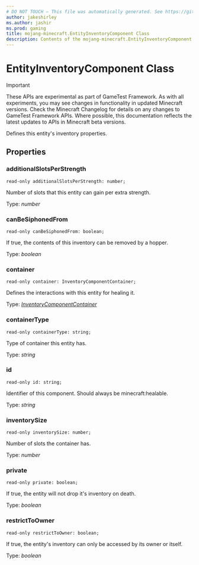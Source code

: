 ```yaml
---
# DO NOT TOUCH — This file was automatically generated. See https://github.com/Mojang/MinecraftScriptingApiDocsGenerator to modify descriptions, examples, etc.
author: jakeshirley
ms.author: jashir
ms.prod: gaming
title: mojang-minecraft.EntityInventoryComponent Class
description: Contents of the mojang-minecraft.EntityInventoryComponent class.
---
```

# EntityInventoryComponent Class
>[!IMPORTANT]
>These APIs are experimental as part of GameTest Framework. As with all experiments, you may see changes in functionality in updated Minecraft versions. Check the Minecraft Changelog for details on any changes to GameTest Framework APIs. Where possible, this documentation reflects the latest updates to APIs in Minecraft beta versions.


Defines this entity's inventory properties.

## Properties
### **additionalSlotsPerStrength**
`read-only additionalSlotsPerStrength: number;`

Number of slots that this entity can gain per extra strength.

Type: *number*


### **canBeSiphonedFrom**
`read-only canBeSiphonedFrom: boolean;`

If true, the contents of this inventory can be removed by a hopper.

Type: *boolean*


### **container**
`read-only container: InventoryComponentContainer;`

Defines the interactions with this entity for healing it.

Type: [*InventoryComponentContainer*](InventoryComponentContainer.md)


### **containerType**
`read-only containerType: string;`

Type of container this entity has.

Type: *string*


### **id**
`read-only id: string;`

Identifier of this component. Should always be minecraft:healable.

Type: *string*


### **inventorySize**
`read-only inventorySize: number;`

Number of slots the container has.

Type: *number*


### **private**
`read-only private: boolean;`

If true, the entity will not drop it's inventory on death.

Type: *boolean*


### **restrictToOwner**
`read-only restrictToOwner: boolean;`

If true, the entity's inventory can only be accessed by its owner or itself.

Type: *boolean*




